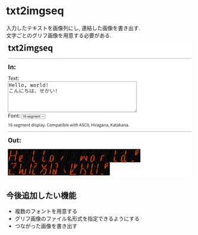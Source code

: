 # txt2imgseq

入力したテキストを画像列にし, 連結した画像を書き出す.  
文字ごとのグリフ画像を用意する必要がある.
![mockup](./mockup.png)

## 今後追加したい機能
- 複数のフォントを用意する
- グリフ画像のファイル名形式を指定できるようにする
- つながった画像を書き出す
